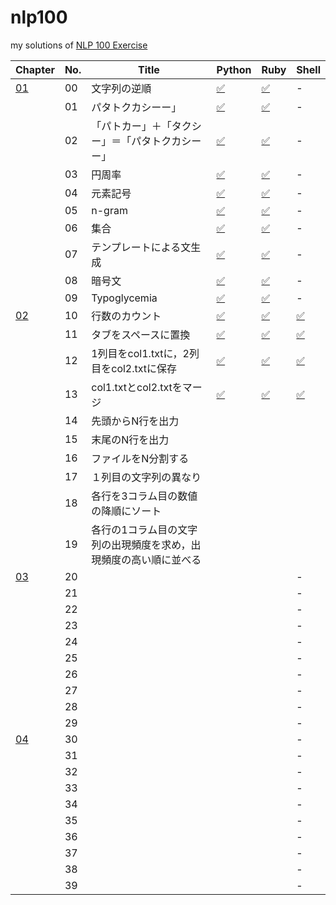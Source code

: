# nlp100
my solutions of [NLP 100 Exercise](https://nlp100.github.io/ja/)

|Chapter|No.|Title|Python|Ruby|Shell|
|---|---|---|---|---|---|
|[01](https://nlp100.github.io/ja/ch01.html)|00|文字列の逆順|[✅](./ch01/ch01_00.py)|[✅](./ch01/ch01_00.rb)|-|
||01|パタトクカシーー」|[✅](./ch01/ch01_01.py)|[✅](./ch01/ch01_01.rb)|-|
||02|「パトカー」＋「タクシー」＝「パタトクカシーー」|[✅](./ch01/ch01_02.py)|[✅](./ch01/ch01_02.rb)|-|
||03|円周率|[✅](./ch01/ch01_03.py)|[✅](./ch01/ch01_03.rb)|-|
||04|元素記号|[✅](./ch01/ch01_04.py)|[✅](./ch01/ch01_04.rb)|-|
||05|n-gram|[✅](./ch01/ch01_05.py)|[✅](./ch01/ch01_05.rb)|-|
||06|集合|[✅](./ch01/ch01_06.py)|[✅](./ch01/ch01_06.rb)|-|
||07|テンプレートによる文生成|[✅](./ch01/ch01_07.py)|[✅](./ch01/ch01_07.rb)|-|
||08|暗号文|[✅](./ch01/ch01_08.py)|[✅](./ch01/ch01_08.rb)|-|
||09|Typoglycemia|[✅](./ch01/ch01_09.py)|[✅](./ch01/ch01_09.rb)|-|
|[02](https://nlp100.github.io/ja/ch02.html)|10|行数のカウント|[✅](./ch02/ch02_10.py)|[✅](./ch02/ch02_10.rb)|[✅](./ch02/ch01_10.sh)|
||11|タブをスペースに置換|[✅](./ch02/ch02_11.py)|[✅](./ch02/ch02_11.rb)|[✅](./ch02/ch02_11.sh)|
||12|1列目をcol1.txtに，2列目をcol2.txtに保存|[✅](./ch02/ch02_12.py)|[✅](./ch02/ch02_12.rb)|[✅](./ch02/ch02_12.sh)|
||13|col1.txtとcol2.txtをマージ|[✅](./ch02/ch02_13.py)|[✅](./ch02/ch02_13.rb)|[✅](./ch02/ch02_13.sh)|
||14|先頭からN行を出力||||
||15|末尾のN行を出力||||
||16|ファイルをN分割する||||
||17|１列目の文字列の異なり||||
||18|各行を3コラム目の数値の降順にソート||||
||19|各行の1コラム目の文字列の出現頻度を求め，出現頻度の高い順に並べる||||
|[03](https://nlp100.github.io/ja/ch03.html)|20||||-|
||21||||-|
||22||||-|
||23||||-|
||24||||-|
||25||||-|
||26||||-|
||27||||-|
||28||||-|
||29||||-|
|[04](https://nlp100.github.io/ja/ch04.html)|30||||-|
||31||||-|
||32||||-|
||33||||-|
||34||||-|
||35||||-|
||36||||-|
||37||||-|
||38||||-|
||39||||-|
